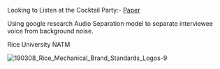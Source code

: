Looking to Listen at the Cocktail Party:- [Paper](https://arxiv.org/abs/1804.03619)

Using google research Audio Separation model to separate interviewee voice from background noise. 

Rice University NATM <br>

![190308_Rice_Mechanical_Brand_Standards_Logos-9](https://user-images.githubusercontent.com/34732790/233485974-1c320b33-0285-4652-9bd6-a351552ad2ce.png)

